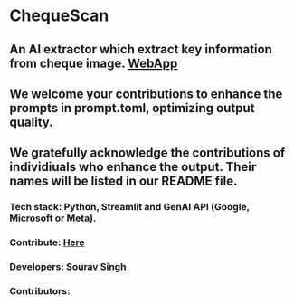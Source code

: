 # ChequeScan
## An AI extractor which extract key information from cheque image. [WebApp]()
## We welcome your contributions to enhance the prompts in prompt.toml, optimizing output quality.
## We gratefully acknowledge the contributions of individiuals who enhance the output. Their names will be listed in our README file.
### Tech stack: Python, Streamlit and GenAI API (Google, Microsoft or Meta).
### Contribute: [Here](https://github.com/100ravSingh/ChequeScan)
### Developers: [Sourav Singh](https://100ravsingh.github.io/)
### Contributors: 
